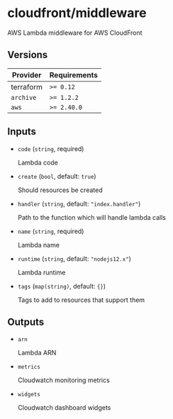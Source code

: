 # cloudfront/middleware

AWS Lambda middleware for AWS CloudFront

<!-- bin/docs -->

## Versions

| Provider | Requirements |
|-|-|
| terraform | `>= 0.12` |
| `archive` | `>= 1.2.2` |
| `aws` | `>= 2.40.0` |

## Inputs

* `code` (`string`, required)

    Lambda code

* `create` (`bool`, default: `true`)

    Should resources be created

* `handler` (`string`, default: `"index.handler"`)

    Path to the function which will handle lambda calls

* `name` (`string`, required)

    Lambda name

* `runtime` (`string`, default: `"nodejs12.x"`)

    Lambda runtime

* `tags` (`map(string)`, default: `{}`)

    Tags to add to resources that support them



## Outputs

* `arn`

    Lambda ARN

* `metrics`

    Cloudwatch monitoring metrics

* `widgets`

    Cloudwatch dashboard widgets
